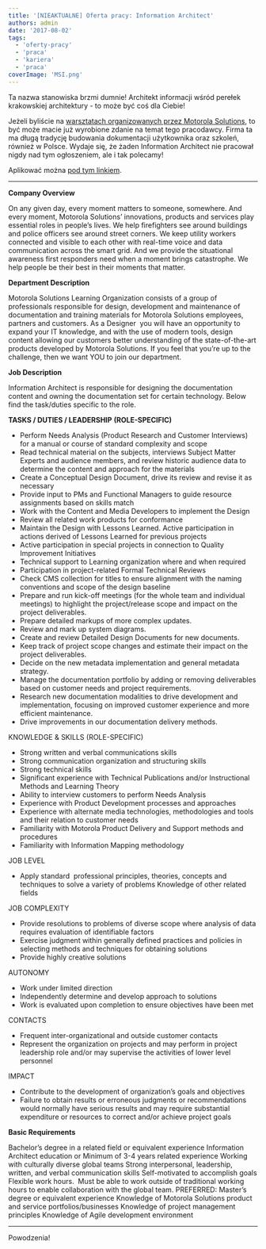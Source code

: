 ```yaml
---
title: '[NIEAKTUALNE] Oferta pracy: Information Architect'
authors: admin
date: '2017-08-02'
tags:
  - 'oferty-pracy'
  - 'praca'
  - 'kariera'
  - 'praca'
coverImage: 'MSI.png'
---
```


Ta nazwa stanowiska brzmi dumnie! Architekt informacji wśród perełek krakowskiej
architektury - to może być coś dla Ciebie!

<!--truncate-->

Jeżeli byliście na
[warsztatach organizowanych przez Motorola Solutions](http://techwriter.pl/bezplatne-warsztaty-tworzenia-dokumentacji-technicznej-i-szkolen-e-learning-w-krakowie/),
to być może macie już wyrobione zdanie na temat tego pracodawcy. Firma ta ma
długą tradycję budowania dokumentacji użytkownika oraz szkoleń, również w
Polsce. Wydaje się, że żaden Information Architect nie pracował nigdy nad tym
ogłoszeniem, ale i tak polecamy!

Aplikować można
[pod tym linkiem](https://krb-xjobs.brassring.com/TGnewUI/Search/home/HomeWithPreLoad?PageType=JobDetails&partnerid=30162&siteid=5286&AReq=3829BR#jobDetails=undefined).

---

**Company Overview**

On any given day, every moment matters to someone, somewhere. And every moment,
Motorola Solutions’ innovations, products and services play essential roles in
people’s lives. We help firefighters see around buildings and police officers
see around street corners. We keep utility workers connected and visible to each
other with real-time voice and data communication across the smart grid. And we
provide the situational awareness first responders need when a moment brings
catastrophe. We help people be their best in their moments that matter.

**Department Description**

Motorola Solutions Learning Organization consists of a group of professionals
responsible for design, development and maintenance of documentation and
training materials for Motorola Solutions employees, partners and customers. As
a Designer  you will have an opportunity to expand your IT knowledge, and with
the use of modern tools, design content allowing our customers better
understanding of the state-of-the-art products developed by Motorola Solutions.
If you feel that you’re up to the challenge, then we want YOU to join our
department.

**Job Description**

Information Architect is responsible for designing the documentation content and
owning the documentation set for certain technology. Below find the task/duties
specific to the role.

**TASKS / DUTIES / LEADERSHIP** **(ROLE-SPECIFIC)**

- Perform Needs Analysis (Product Research and Customer Interviews) for a manual
  or course of standard complexity and scope
- Read technical material on the subjects, interviews Subject Matter Experts and
  audience members, and review historic audience data to determine the content
  and approach for the materials
- Create a Conceptual Design Document, drive its review and revise it as
  necessary
- Provide input to PMs and Functional Managers to guide resource assignments
  based on skills match
- Work with the Content and Media Developers to implement the Design
- Review all related work products for conformance
- Maintain the Design with Lessons Learned. Active participation in actions
  derived of Lessons Learned for previous projects
- Active participation in special projects in connection to Quality Improvement
  Initiatives
- Technical support to Learning organization where and when required
- Participation in project-related Formal Technical Reviews
- Check CMS collection for titles to ensure alignment with the naming
  conventions and scope of the design baseline
- Prepare and run kick-off meetings (for the whole team and individual meetings)
  to highlight the project/release scope and impact on the project deliverables.
- Prepare detailed markups of more complex updates.
- Review and mark up system diagrams.
- Create and review Detailed Design Documents for new documents.
- Keep track of project scope changes and estimate their impact on the project
  deliverables.
- Decide on the new metadata implementation and general metadata strategy.
- Manage the documentation portfolio by adding or removing deliverables based on
  customer needs and project requirements.
- Research new documentation modalities to drive development and implementation,
  focusing on improved customer experience and more efficient maintenance.
- Drive improvements in our documentation delivery methods.

KNOWLEDGE & SKILLS (ROLE-SPECIFIC)

- Strong written and verbal communications skills
- Strong communication organization and structuring skills
- Strong technical skills
- Significant experience with Technical Publications and/or Instructional
  Methods and Learning Theory
- Ability to interview customers to perform Needs Analysis
- Experience with Product Development processes and approaches
- Experience with alternate media technologies, methodologies and tools and
  their relation to customer needs
- Familiarity with Motorola Product Delivery and Support methods and procedures
- Familiarity with Information Mapping methodology

JOB LEVEL

- Apply standard  professional principles, theories, concepts and techniques to
  solve a variety of problems Knowledge of other related fields

JOB COMPLEXITY

- Provide resolutions to problems of diverse scope where analysis of data
  requires evaluation of identifiable factors
- Exercise judgment within generally defined practices and policies in selecting
  methods and techniques for obtaining solutions
- Provide highly creative solutions

AUTONOMY

- Work under limited direction
- Independently determine and develop approach to solutions
- Work is evaluated upon completion to ensure objectives have been met

CONTACTS

- Frequent inter-organizational and outside customer contacts
- Represent the organization on projects and may perform in project leadership
  role and/or may supervise the activities of lower level personnel

IMPACT

- Contribute to the development of organization’s goals and objectives
- Failure to obtain results or erroneous judgments or recommendations would
  normally have serious results and may require substantial expenditure or
  resources to correct and/or achieve project goals

**Basic Requirements**

Bachelor’s degree in a related field or equivalent experience Information
Architect education or Minimum of 3-4 years related experience Working with
culturally diverse global teams Strong interpersonal, leadership, written, and
verbal communication skills Self-motivated to accomplish goals Flexible work
hours.  Must be able to work outside of traditional working hours to enable
collaboration with the global team. PREFERRED: Master’s degree or equivalent
experience Knowledge of Motorola Solutions product and service
portfolios/businesses Knowledge of project management principles Knowledge of
Agile development environment

---

Powodzenia!
